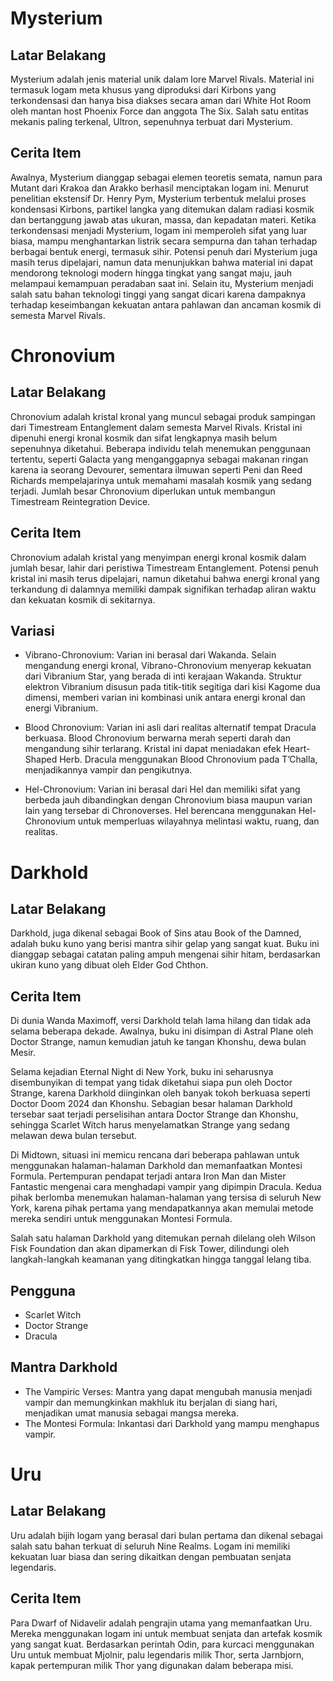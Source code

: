# Mysterium

## Latar Belakang
Mysterium adalah jenis material unik dalam lore Marvel Rivals. Material ini termasuk logam meta khusus yang diproduksi dari Kirbons yang terkondensasi dan hanya bisa diakses secara aman dari White Hot Room oleh mantan host Phoenix Force dan anggota The Six. Salah satu entitas mekanis paling terkenal, Ultron, sepenuhnya terbuat dari Mysterium. 

## Cerita Item
Awalnya, Mysterium dianggap sebagai elemen teoretis semata, namun para Mutant dari Krakoa dan Arakko berhasil menciptakan logam ini. Menurut penelitian ekstensif Dr. Henry Pym, Mysterium terbentuk melalui proses kondensasi Kirbons, partikel langka yang ditemukan dalam radiasi kosmik dan bertanggung jawab atas ukuran, massa, dan kepadatan materi. Ketika terkondensasi menjadi Mysterium, logam ini memperoleh sifat yang luar biasa, mampu menghantarkan listrik secara sempurna dan tahan terhadap berbagai bentuk energi, termasuk sihir. Potensi penuh dari Mysterium juga masih terus dipelajari, namun data menunjukkan bahwa material ini dapat mendorong teknologi modern hingga tingkat yang sangat maju, jauh melampaui kemampuan peradaban saat ini. Selain itu, Mysterium menjadi salah satu bahan teknologi tinggi yang sangat dicari karena dampaknya terhadap keseimbangan kekuatan antara pahlawan dan ancaman kosmik di semesta Marvel Rivals.

# Chronovium

## Latar Belakang
Chronovium adalah kristal kronal yang muncul sebagai produk sampingan dari Timestream Entanglement dalam semesta Marvel Rivals. Kristal ini dipenuhi energi kronal kosmik dan sifat lengkapnya masih belum sepenuhnya diketahui. Beberapa individu telah menemukan penggunaan tertentu, seperti Galacta yang menganggapnya sebagai makanan ringan karena ia seorang Devourer, sementara ilmuwan seperti Peni dan Reed Richards mempelajarinya untuk memahami masalah kosmik yang sedang terjadi. Jumlah besar Chronovium diperlukan untuk membangun Timestream Reintegration Device.

## Cerita Item
Chronovium adalah kristal yang menyimpan energi kronal kosmik dalam jumlah besar, lahir dari peristiwa Timestream Entanglement. Potensi penuh kristal ini masih terus dipelajari, namun diketahui bahwa energi kronal yang terkandung di dalamnya memiliki dampak signifikan terhadap aliran waktu dan kekuatan kosmik di sekitarnya.

## Variasi

- Vibrano-Chronovium: Varian ini berasal dari Wakanda. Selain mengandung energi kronal, Vibrano-Chronovium menyerap kekuatan dari Vibranium Star, yang berada di inti kerajaan Wakanda. Struktur elektron Vibranium disusun pada titik-titik segitiga dari kisi Kagome dua dimensi, memberi varian ini kombinasi unik antara energi kronal dan energi Vibranium.

- Blood Chronovium: Varian ini asli dari realitas alternatif tempat Dracula berkuasa. Blood Chronovium berwarna merah seperti darah dan mengandung sihir terlarang. Kristal ini dapat meniadakan efek Heart-Shaped Herb. Dracula menggunakan Blood Chronovium pada T’Challa, menjadikannya vampir dan pengikutnya.

- Hel-Chronovium: Varian ini berasal dari Hel dan memiliki sifat yang berbeda jauh dibandingkan dengan Chronovium biasa maupun varian lain yang tersebar di Chronoverses. Hel berencana menggunakan Hel-Chronovium untuk memperluas wilayahnya melintasi waktu, ruang, dan realitas.

# Darkhold

## Latar Belakang
Darkhold, juga dikenal sebagai Book of Sins atau Book of the Damned, adalah buku kuno yang berisi mantra sihir gelap yang sangat kuat. Buku ini dianggap sebagai catatan paling ampuh mengenai sihir hitam, berdasarkan ukiran kuno yang dibuat oleh Elder God Chthon.

## Cerita Item
Di dunia Wanda Maximoff, versi Darkhold telah lama hilang dan tidak ada selama beberapa dekade. Awalnya, buku ini disimpan di Astral Plane oleh Doctor Strange, namun kemudian jatuh ke tangan Khonshu, dewa bulan Mesir.

Selama kejadian Eternal Night di New York, buku ini seharusnya disembunyikan di tempat yang tidak diketahui siapa pun oleh Doctor Strange, karena Darkhold diinginkan oleh banyak tokoh berkuasa seperti Doctor Doom 2024 dan Khonshu. Sebagian besar halaman Darkhold tersebar saat terjadi perselisihan antara Doctor Strange dan Khonshu, sehingga Scarlet Witch harus menyelamatkan Strange yang sedang melawan dewa bulan tersebut.

Di Midtown, situasi ini memicu rencana dari beberapa pahlawan untuk menggunakan halaman-halaman Darkhold dan memanfaatkan Montesi Formula. Pertempuran pendapat terjadi antara Iron Man dan Mister Fantastic mengenai cara menghadapi vampir yang dipimpin Dracula. Kedua pihak berlomba menemukan halaman-halaman yang tersisa di seluruh New York, karena pihak pertama yang mendapatkannya akan memulai metode mereka sendiri untuk menggunakan Montesi Formula.

Salah satu halaman Darkhold yang ditemukan pernah dilelang oleh Wilson Fisk Foundation dan akan dipamerkan di Fisk Tower, dilindungi oleh langkah-langkah keamanan yang ditingkatkan hingga tanggal lelang tiba.

## Pengguna
- Scarlet Witch
- Doctor Strange
- Dracula

## Mantra Darkhold
- The Vampiric Verses: Mantra yang dapat mengubah manusia menjadi vampir dan memungkinkan makhluk itu berjalan di siang hari, menjadikan umat manusia sebagai mangsa mereka.
- The Montesi Formula: Inkantasi dari Darkhold yang mampu menghapus vampir.

# Uru

## Latar Belakang
Uru adalah bijih logam yang berasal dari bulan pertama dan dikenal sebagai salah satu bahan terkuat di seluruh Nine Realms. Logam ini memiliki kekuatan luar biasa dan sering dikaitkan dengan pembuatan senjata legendaris.

## Cerita Item
Para Dwarf of Nidavelir adalah pengrajin utama yang memanfaatkan Uru. Mereka menggunakan logam ini untuk membuat senjata dan artefak kosmik yang sangat kuat. Berdasarkan perintah Odin, para kurcaci menggunakan Uru untuk membuat Mjolnir, palu legendaris milik Thor, serta Jarnbjorn, kapak pertempuran milik Thor yang digunakan dalam beberapa misi.